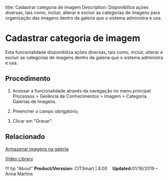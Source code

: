 title: Cadastrar categoria de imagem
Description: Disponibiliza ações diversas, tais como, incluir, alterar e excluir as categorias de imagens para organização das imagens dentro da galeria que o sistema administra e usa.
# Cadastrar categoria de imagem

Esta funcionalidade disponibiliza ações diversas, tais como, incluir, alterar e
excluir as categorias de imagens dentro da galeria
que o sistema administra e usa.

Procedimento
----------------

1.  Acessar a funcionalidade através da navegação no menu principal
    Processos \> Gerência de Conhecimentos \> Imagem \> Categoria Galerias de
    Imagens.

2.  Preencher o campo obrigatório;

3.  Clicar em "Gravar".


Relacionado
--------

[Armazenar imagens na galeria](/pt-br/citsmart-platform-8/processes/knowledge/configuration/store-images-gallery.html)

<i class='fa fa-youtube-play  fa-2x' style='color:#97ce17;vertical-align: middle;'> </i> [Video Library](https://www.youtube.com/playlist?list=PLB5qK2uzf2RMbaWr-pRsc9bsaVnc_xTzd)

!!! tip "About"
    <b>Product/Verssion:</b> CITSmart | 8.00 &nbsp;&nbsp;
    <b>Updated:</b>01/16/2019 – Anna Martins 


